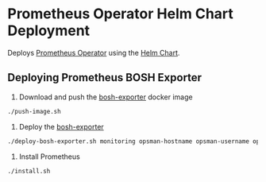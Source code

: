 # Prometheus Operator Helm Chart Deployment

Deploys [Prometheus Operator](https://github.com/coreos/prometheus-operator) using the [Helm Chart](https://github.com/helm/charts/tree/master/stable/prometheus-operator).

## Deploying Prometheus BOSH Exporter

1. Download and push the [bosh-exporter](https://hub.docker.com/r/boshprometheus/bosh-exporter) docker image

```bash
./push-image.sh
```

1. Deploy the [bosh-exporter](https://github.com/bosh-prometheus/bosh_exporter)

```bash
./deploy-bosh-exporter.sh monitoring opsman-hostname opsman-username opsman-password
```

1. Install Prometheus

```bash
./install.sh
```
